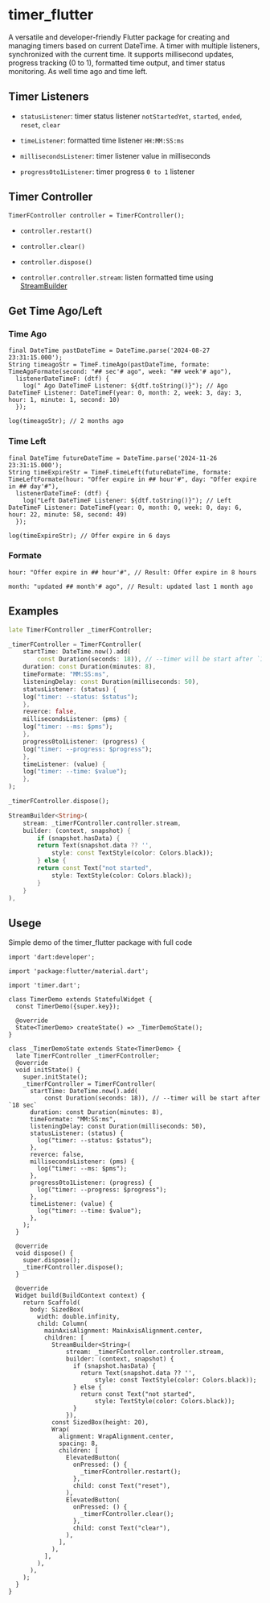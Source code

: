 
# timer_flutter

A versatile and developer-friendly Flutter package for creating and managing timers based on current DateTime. A timer with multiple listeners, synchronized with the current time. It supports millisecond updates, progress tracking (0 to 1), formatted time output, and timer status monitoring. As well time ago and time left.


## Timer Listeners

* `statusListener`: timer status listener `notStartedYet`, `started`, `ended`, `reset`, `clear`

* `timeListener`: formatted time listener `HH:MM:SS:ms`

* `millisecondsListener`: timer listener value in milliseconds

* `progress0to1Listener`: timer progress `0 to 1` listener


## Timer Controller

`TimerFController controller = TimerFController();`

* `controller.restart()`

* `controller.clear()`

* `controller.dispose()`

* `controller.controller.stream`: listen formatted time using [StreamBuilder](https://api.flutter.dev/flutter/widgets/StreamBuilder-class.html)

## Get Time Ago/Left

### Time Ago
```
final DateTime pastDateTime = DateTime.parse('2024-08-27 23:31:15.000');
String timeagoStr = TimeF.timeAgo(pastDateTime, formate: TimeAgoFormate(second: "## sec'# ago", week: "## week'# ago"), 
  listenerDateTimeF: (dtf) {
    log(" Ago DateTimeF Listener: ${dtf.toString()}"); // Ago DateTimeF Listener: DateTimeF(year: 0, month: 2, week: 3, day: 3, hour: 1, minute: 1, second: 10)
  });

log(timeagoStr); // 2 months ago
```

### Time Left
```
final DateTime futureDateTime = DateTime.parse('2024-11-26 23:31:15.000');
String timeExpireStr = TimeF.timeLeft(futureDateTime, formate: TimeLeftFormate(hour: "Offer expire in ## hour'#", day: "Offer expire in ## day'#"), 
  listenerDateTimeF: (dtf) {
    log("Left DateTimeF Listener: ${dtf.toString()}"); // Left DateTimeF Listener: DateTimeF(year: 0, month: 0, week: 0, day: 6, hour: 22, minute: 58, second: 49)
  });

log(timeExpireStr); // Offer expire in 6 days
```

### Formate
```
hour: "Offer expire in ## hour'#", // Result: Offer expire in 8 hours
```

```
month: "updated ## month'# ago", // Result: updated last 1 month ago
```

## Examples

```dart
late TimerFController _timerFController;
```

```dart
_timerFController = TimerFController(
    startTime: DateTime.now().add(
        const Duration(seconds: 18)), // --timer will be start after `18 sec`
    duration: const Duration(minutes: 8),
    timeFormate: "MM:SS:ms",
    listeningDelay: const Duration(milliseconds: 50),
    statusListener: (status) {
    log("timer: --status: $status");
    },
    reverce: false,
    millisecondsListener: (pms) {
    log("timer: --ms: $pms");
    },
    progress0to1Listener: (progress) {
    log("timer: --progress: $progress");
    },
    timeListener: (value) {
    log("timer: --time: $value");
    },
);
```

```dart
_timerFController.dispose();
```

```dart
StreamBuilder<String>(
    stream: _timerFController.controller.stream,
    builder: (context, snapshot) {
        if (snapshot.hasData) {
        return Text(snapshot.data ?? '',
            style: const TextStyle(color: Colors.black));
        } else {
        return const Text("not started",
            style: TextStyle(color: Colors.black));
        }
    }
),
```


## Usege
Simple demo of the timer_flutter package with full code

```
import 'dart:developer';

import 'package:flutter/material.dart';

import 'timer.dart';

class TimerDemo extends StatefulWidget {
  const TimerDemo({super.key});

  @override
  State<TimerDemo> createState() => _TimerDemoState();
}

class _TimerDemoState extends State<TimerDemo> {
  late TimerFController _timerFController;
  @override
  void initState() {
    super.initState();
    _timerFController = TimerFController(
      startTime: DateTime.now().add(
          const Duration(seconds: 18)), // --timer will be start after `18 sec`
      duration: const Duration(minutes: 8),
      timeFormate: "MM:SS:ms",
      listeningDelay: const Duration(milliseconds: 50),
      statusListener: (status) {
        log("timer: --status: $status");
      },
      reverce: false,
      millisecondsListener: (pms) {
        log("timer: --ms: $pms");
      },
      progress0to1Listener: (progress) {
        log("timer: --progress: $progress");
      },
      timeListener: (value) {
        log("timer: --time: $value");
      },
    );
  }

  @override
  void dispose() {
    super.dispose();
    _timerFController.dispose();
  }

  @override
  Widget build(BuildContext context) {
    return Scaffold(
      body: SizedBox(
        width: double.infinity,
        child: Column(
          mainAxisAlignment: MainAxisAlignment.center,
          children: [
            StreamBuilder<String>(
                stream: _timerFController.controller.stream,
                builder: (context, snapshot) {
                  if (snapshot.hasData) {
                    return Text(snapshot.data ?? '',
                        style: const TextStyle(color: Colors.black));
                  } else {
                    return const Text("not started",
                        style: TextStyle(color: Colors.black));
                  }
                }),
            const SizedBox(height: 20),
            Wrap(
              alignment: WrapAlignment.center,
              spacing: 8,
              children: [
                ElevatedButton(
                  onPressed: () {
                    _timerFController.restart();
                  },
                  child: const Text("reset"),
                ),
                ElevatedButton(
                  onPressed: () {
                    _timerFController.clear();
                  },
                  child: const Text("clear"),
                ),
              ],
            ),
          ],
        ),
      ),
    );
  }
}

```